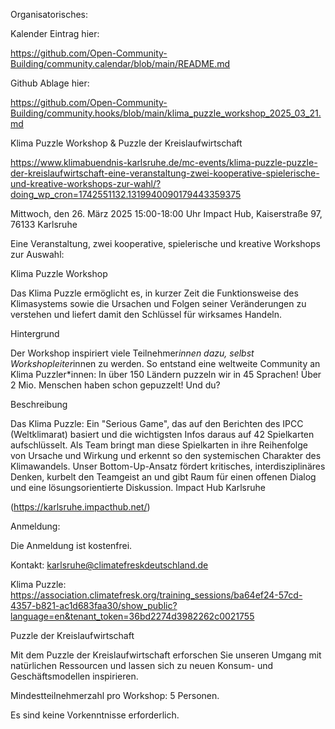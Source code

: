Organisatorisches:

Kalender Eintrag hier:

https://github.com/Open-Community-Building/community.calendar/blob/main/README.md

Github Ablage hier:

https://github.com/Open-Community-Building/community.hooks/blob/main/klima_puzzle_workshop_2025_03_21.md

Klima Puzzle Workshop & Puzzle der Kreislaufwirtschaft

https://www.klimabuendnis-karlsruhe.de/mc-events/klima-puzzle-puzzle-der-kreislaufwirtschaft-eine-veranstaltung-zwei-kooperative-spielerische-und-kreative-workshops-zur-wahl/?doing_wp_cron=1742551132.1319940090179443359375

Mittwoch, den 26. März 2025
15:00-18:00 Uhr
Impact Hub, Kaiserstraße 97, 76133 Karlsruhe

Eine Veranstaltung, zwei kooperative, spielerische und kreative Workshops zur Auswahl:

Klima Puzzle Workshop

Das Klima Puzzle ermöglicht es, in kurzer Zeit die Funktionsweise des Klimasystems sowie die Ursachen und Folgen seiner Veränderungen zu verstehen und liefert damit den Schlüssel für wirksames Handeln.

Hintergrund

Der Workshop inspiriert viele Teilnehmer*innen dazu, selbst Workshopleiter*innen zu werden. So entstand eine weltweite Community an Klima Puzzler*innen: In über 150 Ländern puzzeln wir in 45 Sprachen! Über 2 Mio. Menschen haben schon gepuzzelt! Und du?


Beschreibung

Das Klima Puzzle: Ein "Serious Game", das auf den Berichten des IPCC (Weltklimarat) basiert und die wichtigsten Infos daraus auf 42 Spielkarten aufschlüsselt. Als Team bringt man diese Spielkarten in ihre Reihenfolge von Ursache und Wirkung und erkennt so den systemischen Charakter des Klimawandels. Unser Bottom-Up-Ansatz fördert kritisches, interdisziplinäres Denken, kurbelt den Teamgeist an und gibt Raum für einen offenen Dialog und eine lösungsorientierte Diskussion.
Impact Hub Karlsruhe

(https://karlsruhe.impacthub.net/)

Anmeldung:

Die Anmeldung ist kostenfrei.

Kontakt: karlsruhe@climatefreskdeutschland.de

Klima Puzzle: https://association.climatefresk.org/training_sessions/ba64ef24-57cd-4357-b821-ac1d683faa30/show_public?language=en&tenant_token=36bd2274d3982262c0021755

Puzzle der Kreislaufwirtschaft

Mit dem Puzzle der Kreislaufwirtschaft erforschen Sie unseren Umgang mit natürlichen Ressourcen und lassen sich zu neuen Konsum- und Geschäftsmodellen inspirieren.

Mindestteilnehmerzahl pro Workshop: 5 Personen.

Es sind keine Vorkenntnisse erforderlich.

